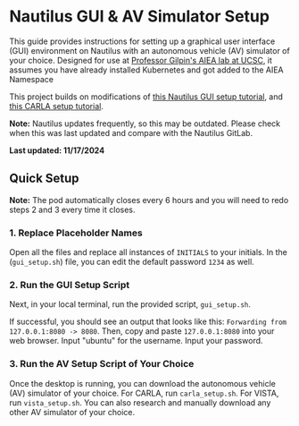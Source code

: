 # Nautilus GUI & AV Simulator Setup

This guide provides instructions for setting up a graphical user interface (GUI) environment on Nautilus with an autonomous vehicle (AV) simulator of your choice. Designed for use at [Professor Gilpin's AIEA lab at UCSC](https://aiea-lab.github.io/), it assumes you have already installed Kubernetes and got added to the AIEA Namespace

This project builds on modifications of [this Nautilus GUI setup tutorial](https://github.com/richard-dao/Nautilus-GUI), and [this CARLA setup tutorial](https://github.com/cruz-control/nautilus/blob/main/sample-nautilus-desktop-gui/carla_setup.sh).

**Note:** Nautilus updates frequently, so this may be outdated. Please check when this was last updated and compare with the Nautilus GitLab.

**Last updated: 11/17/2024**

## Quick Setup
**Note:** The pod automatically closes every 6 hours and you will need to redo steps 2 and 3 every time it closes.

### 1. Replace Placeholder Names
Open all the files and replace all instances of `INITIALS` to your initials. In the (`gui_setup.sh`) file, you can edit the default password `1234` as well.

### 2. Run the GUI Setup Script
Next, in your local terminal, run the provided script, `gui_setup.sh`.

If successful, you should see an output that looks like this: `Forwarding from 127.0.0.1:8080 -> 8080`. Then, copy and paste `127.0.0.1:8080` into your web browser. Input "ubuntu" for the username. Input your password.

### 3. Run the AV Setup Script of Your Choice
Once the desktop is running, you can download the autonomous vehicle (AV) simulator of your choice. For CARLA, run `carla_setup.sh`. For VISTA, run `vista_setup.sh`. You can also research and manually download any other AV simulator of your choice.
